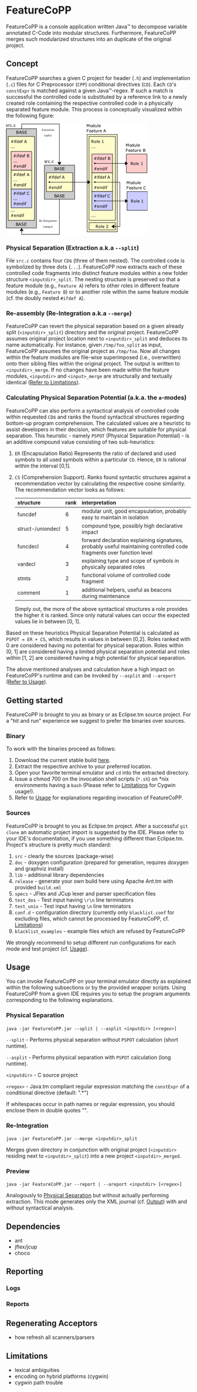 # FeatureCoPP

FeatureCoPP is a console application written Java&#8482; to decompose variable annotated C-Code into modular structures.
Furthermore, FeatureCoPP merges such modularized structures into an duplicate of the original project.

## Concept

FeatureCoPP searches a given C project for header (`.h`) and implementation (`.c`) files for C Preprocessor (`CPP`)
conditional directives (`CD`). Each `CD`'s `constExpr` is matched against a given Java&#8482;-regex. If such a match
is successful the controlled code is substituted by a reference link to a newly created role containing the respective
controlled code in a physically separated feature module. This process is conceptually visualized within the following figure:

![FCConcept](/doc/resources/img/concept_file_ref_koll.png)

### Physical Separation (Extraction a.k.a `--split`)

File `src.c` contains four `CD`s (three of them nested). The controlled code is symbolized by three dots (`...`).
FeatureCoPP now extracts each of these controlled code fragments into distinct feature modules within a new folder structure
`<inputdir>_split`. The nesting structure is preserved so that a feature module (e.g., `Feature A`) refers to other roles
in different feature modules (e.g., `Feature B`) or to another role within the same feature module (cf. the doubly nested
`#ifdef A`).

### Re-assembly (Re-Integration a.k.a `--merge`)

FeatureCoPP can revert the physical separation based on a given already split (`<inputdir>_split`) directory and the original
project. FeatureCoPP assumes original project location next to `<inputdir>_split` and deduces its name automatically.
For instance, given `/tmp/foo_split` as input, FeatureCoPP assumes the original project as `/tmp/foo`.
Now all changes within the feature modules are file-wise superimposed (i.e., overwritten) onto their sibling files within the
original project. The output is written to `<inputdir>_merge`. If no changes have been made within the feature modules, `<inputdir>` and `<input>_merge` are structurally and textually identical ([Refer to Limitations](#limitations)).

### Calculating Physical Separation Potential (a.k.a. the `a`-modes)

FeatureCoPP can also perform a syntactical analysis of controlled code within requested `CD`s and ranks the found syntactical
structures regarding bottom-up program comprehension. The calculated values are a heuristic to assist
developers in their decision, which features are suitable for physical separation. This heuristic - namely `PSPOT` (Physical Separation Potential) - is an additive compound value consisting of two sub-heuristics:
1. `ER` (Encapsulation Ratio)
	Represents the ratio of declared and used symbols to all used symbols within a particular `CD`. Hence, `ER` is rational 
	within the interval [0,1].
2. `CS` (Comprehension Support).
	Ranks found syntactic structures against a recommendation vector by calculating the respective cosine similarity.
	The recommendation vector looks as follows:
	
	| structure | rank | interpretation |
	| --- | --- | --- |
	| funcdef | 6 | modular unit, good encapsulation, probably easy to maintain in isolation |
	| struct-/uniondecl | 5 | compound type, possibly high declarative impact | 
	| funcdecl | 4 | forward declaration explaining signatures, probably useful maintaining controlled code fragments over function level | 
	| vardecl | 3 | explaining type and scope of symbols in physically separated roles |
	| stmts | 2 | functional volume of controlled code fragment | 
	| comment | 1 | additional helpers, useful as beacons during maintenance | 
	
	Simply out, the more of the above syntactical structures a role provides the higher it is ranked.
	Since only natural values can occur the expected values lie in between [0, 1].
		
Based on these heuristics Physical Separation Potential is calculated as `PSPOT = ER + CS`, which results in values in between [0,2].
Roles ranked with 0 are considered having no potential for physical separation. Roles within (0, 1] are considered having a
limited physical separation potential and roles within [1, 2] are considered having a high potential for physical separation.

The above mentioned analyses and calculation have a high impact on FeatureCoPP's runtime and can be invoked by `--asplit` and
`--areport` ([Refer to Usage](#usage)).

## Getting started

FeatureCoPP is brought to you as binary or as Eclipse.tm source project. For a "hit and run" experience we suggest to prefer the
binaries over sources. 

### Binary

To work with the binaries proceed as follows:

1. Download the current stable build [here](https://github.com/ldwxlnx/FeatureCoPP/releases). 
2. Extract the respective archive to your preferred location.
3. Open your favorite terminal emulator and `cd` into the extracted directory.
4. Issue a chmod 700 on the invocation shell scripts (`*.sh`) on *nix environments having a `bash` (Please refer to [Limitations](#limitations) for Cygwin usage!).
5. Refer to [Usage](#usage) for explanations regarding invocation of FeatureCoPP.

### Sources

FeatureCoPP is brought to you as Eclipse.tm project. After a successful `git clone` an automatic project import is suggested by
the IDE. Please refer to your IDE's documentation, if you use something different than Eclipse.tm.
Project's structure is pretty much standard:
1. `src` - clearly the sources (package-wise)
2. `doc` - doxygen configuration (prepared for generation, requires doxygen and graphviz install)
3. `lib` - additional library dependencies
4. `release` - generate your own build here using Apache Ant.tm with provided `build.xml`
5. `specs` - JFlex and JCup lexer and parser specification files
6. `test_dos` - Test input having `\r\n` line terminators
7. `test_unix` - Test input having `\n` line terminators
8. `conf.d` - configuration directory (currently only `blacklist.conf` for excluding files, which cannot be processed by FeatureCoPP, cf. [Limitations](#limitations))
9. `blacklist_examples` - example files which are refused by FeatureCoPP

We strongly recommend to setup different run configurations for each mode and test project (cf. [Usage](#usage)).

## Usage

You can invoke FeatureCoPP on your terminal emulator directly as explained within the following subsections or by the provided wrapper scripts. Using FeatureCoPP from a given IDE requires you to setup the program arguments corresponding to the following explanations.

### Physical Separation
`java -jar FeatureCoPP.jar --split | --asplit <inputdir> [<regex>]`

`--split` - Performs physical separation without `PSPOT` calculation (short runtime).

`--asplit` - Performs physical separation with `PSPOT` calculation (long runtime).

`<inputdir>` - C source project

`<regex>` - Java.tm compliant regular expression matching the `constExpr` of a conditional directive (default: ".*")

If whitespaces occur in path names or regular expression, you should enclose them in double quotes "".

### Re-Integration
`java -jar FeatureCoPP.jar --merge <inputdir>_split` 

Merges given directory in conjunction with original project (`<inputdir>` residing next to `<inputdir>_split`) into a new
project `<inputdir>_merged`. 

### Preview
`java -jar FeatureCoPP.jar --report | --areport <inputdir> [<regex>]`

Analogously to [Physical Separation](#physical-separation) but without actually performing extraction. This mode generates only
the XML journal (cf. [Output](#reporting)) with and without syntactical analysis.

## Dependencies

- ant
- jflex/jcup
- choco

## Reporting

### Logs

### Reports

## Regenerating Acceptors

- how refresh all scanners/parsers 

## Limitations
- lexical ambiguities
- encoding on hybrid platforms (cygwin)
- cygwin path trouble